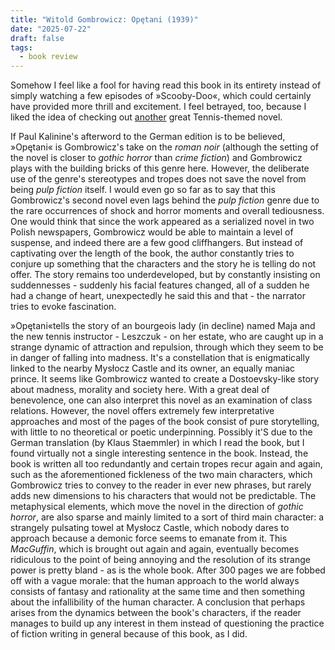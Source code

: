 ```yaml
---
title: "Witold Gombrowicz: Opętani (1939)"
date: "2025-07-22"
draft: false
tags:
  - book review
---
```


Somehow I feel like a fool for having read this book in its entirety instead of simply watching a few episodes of »Scooby-Doo«, which could certainly have provided more thrill and excitement. I feel betrayed, too, because I liked the idea of checking out [another](https://infinitejest.wallacewiki.com/david-foster-wallace/index.php?title=Main_Page) great Tennis-themed novel.

If Paul Kalinine's afterword to the German edition is to be believed, »Opętani« is Gombrowicz's take on the _roman noir_ (although the setting of the novel is closer to _gothic horror_ than _crime fiction_) and Gombrowicz plays with the building bricks of this genre here. However, the deliberate use of the genre's stereotypes and tropes does not save the novel from being _pulp fiction_ itself. I would even go so far as to say that this Gombrowicz's second novel even lags behind the _pulp fiction_ genre due to the rare occurrences of shock and horror moments and overall tediousness. One would think that since the work appeared as a serialized novel in two Polish newspapers, Gombrowicz would be able to maintain a level of suspense, and indeed there are a few good cliffhangers. But instead of captivating over the length of the book, the author constantly tries to conjure up something that the characters and the story he is telling do not offer. The story remains too underdeveloped, but by constantly insisting on suddennesses - suddenly his facial features changed, all of a sudden he had a change of heart, unexpectedly he said this and that - the narrator tries to evoke fascination.

»Opętani«tells the story of an bourgeois lady (in decline) named Maja and the new tennis instructor - Leszczuk - on her estate, who are caught up in a strange dynamic of attraction and repulsion, through which they seem to be in danger of falling into madness. It's a constellation that is enigmatically linked to the nearby Mysłocz Castle and its owner, an equally maniac prince. It seems like Gombrowicz wanted to create a Dostoevsky-like story about madness, morality and society here. With a great deal of benevolence, one can also interpret this novel as an examination of class relations. However, the novel offers extremely few interpretative approaches and most of the pages of the book consist of pure storytelling, with little to no theoretical or poetic underpinning. Possibly it'S due to the German translation (by Klaus Staemmler) in which I read the book, but I found virtually not a single interesting sentence in the book. Instead, the book is written all too redundantly and certain tropes recur again and again, such as the aforementioned fickleness of the two main characters, which Gombrowicz tries to convey to the reader in ever new phrases, but rarely adds new dimensions to his characters that would not be predictable. The metaphysical elements, which move the novel in the direction of _gothic horror_, are also sparse and mainly limited to a sort of third main character: a strangely pulsating towel at Mysłocz Castle, which nobody dares to approach because a demonic force seems to emanate from it. This _MacGuffin_, which is brought out again and again, eventually becomes ridiculous to the point of being annoying and the resolution of its strange power is pretty bland - as is the whole book. After 300 pages we are fobbed off with a vague morale: that the human approach to the world always consists of fantasy and rationality at the same time and then something about the infallibility of the human character. A conclusion that perhaps arises from the dynamics between the book's characters, if the reader manages to build up any interest in them instead of questioning the practice of fiction writing in general because of this book, as I did.
